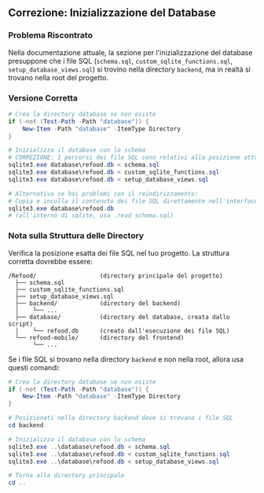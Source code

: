 ## Correzione: Inizializzazione del Database

### Problema Riscontrato
Nella documentazione attuale, la sezione per l'inizializzazione del database presuppone che i file SQL (`schema.sql`, `custom_sqlite_functions.sql`, `setup_database_views.sql`) si trovino nella directory `backend`, ma in realtà si trovano nella root del progetto.

### Versione Corretta

```powershell
# Crea la directory database se non esiste
if (-not (Test-Path -Path "database")) {
    New-Item -Path "database" -ItemType Directory
}

# Inizializza il database con lo schema
# CORREZIONE: I percorsi dei file SQL sono relativi alla posizione attuale
sqlite3.exe database\refood.db < schema.sql
sqlite3.exe database\refood.db < custom_sqlite_functions.sql
sqlite3.exe database\refood.db < setup_database_views.sql

# Alternativa se hai problemi con il reindirizzamento:
# Copia e incolla il contenuto dei file SQL direttamente nell'interfaccia SQLite
sqlite3.exe database\refood.db
# (all'interno di sqlite, usa .read schema.sql)
```

### Nota sulla Struttura delle Directory

Verifica la posizione esatta dei file SQL nel tuo progetto. La struttura corretta dovrebbe essere:

```
/Refood/                  (directory principale del progetto)
  ├── schema.sql
  ├── custom_sqlite_functions.sql
  ├── setup_database_views.sql
  ├── backend/            (directory del backend)
  │    └── ... 
  ├── database/           (directory del database, creata dallo script)
  │    └── refood.db      (creato dall'esecuzione dei file SQL)
  └── refood-mobile/      (directory del frontend)
       └── ...
```

Se i file SQL si trovano nella directory `backend` e non nella root, allora usa questi comandi:

```powershell
# Crea la directory database se non esiste
if (-not (Test-Path -Path "database")) {
    New-Item -Path "database" -ItemType Directory
}

# Posizionati nella directory backend dove si trovano i file SQL
cd backend

# Inizializza il database con lo schema
sqlite3.exe ..\database\refood.db < schema.sql
sqlite3.exe ..\database\refood.db < custom_sqlite_functions.sql
sqlite3.exe ..\database\refood.db < setup_database_views.sql

# Torna alla directory principale
cd ..
``` 